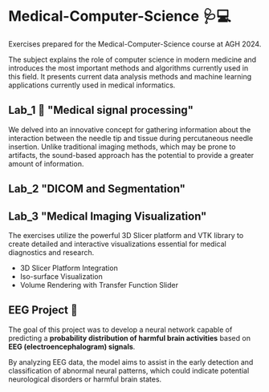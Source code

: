 # Medical-Computer-Science 🩺💻
Exercises prepared for the Medical-Computer-Science course at AGH 2024.

The subject explains the role of computer science in modern medicine and introduces the most important methods and algorithms currently used in this field. It presents current data analysis methods and machine learning applications currently used in medical informatics.

## **Lab_1** 💉 "Medical signal processing"
We delved into an innovative concept for gathering information about the interaction between the needle tip and tissue during percutaneous needle insertion. Unlike traditional imaging methods, which may be prone to artifacts, the sound-based approach has the potential to provide a greater amount of information.

## **Lab_2** "DICOM and Segmentation"


## **Lab_3** "Medical Imaging Visualization"

The exercises utilize the powerful 3D Slicer platform and VTK library to create detailed and interactive visualizations essential for medical diagnostics and research.
- 3D Slicer Platform Integration
- Iso-surface Visualization
- Volume Rendering with Transfer Function Slider


## EEG Project 🧠

The goal of this project was to develop a neural network capable of predicting a **probability distribution of harmful brain activities** based on **EEG (electroencephalogram) signals**.

By analyzing EEG data, the model aims to assist in the early detection and classification of abnormal neural patterns, which could indicate potential neurological disorders or harmful brain states. 
